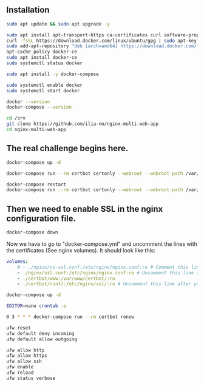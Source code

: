 ## Installation

```bash
sudo apt update && sudo apt upgrade -y
```

```bash
sudo apt install apt-transport-https ca-certificates curl software-properties-common
curl -fsSL https://download.docker.com/linux/ubuntu/gpg | sudo apt-key add -
sudo add-apt-repository "deb [arch=amd64] https://download.docker.com/linux/ubuntu focal stable"
apt-cache policy docker-ce
sudo apt install docker-ce
sudo systemctl status docker
```

```bash
sudo apt install -y docker-compose
```

```bash
sudo systemctl enable docker
sudo systemctl start docker
```

```bash
docker --version
docker-compose --version
```

```bash
cd /srv
git clone https://github.com/ilia-no/nginx-multi-web-app
cd nginx-multi-web-app
```

## The real challenge begins here.
```bash
docker-compose up -d
```

```bash
docker-compose run --rm certbot certonly --webroot --webroot-path /var/www/certbot/ --dry-run -d test.been.earth -d test2.been.earth -d test3.been.earth
```

```bash
docker-compose restart
docker-compose run --rm certbot certonly --webroot --webroot-path /var/www/certbot/ -d test.been.earth -d test2.been.earth -d test3.been.earth
```

## Then we need to enable SSL in the nginx configuration file.

```bash
docker-compose down
```

Now we have to go to "docker-compose.yml" and uncomment the lines with the certificates (See nginx volumes).
It should look like this:

```yaml
volumes:
    # - ./nginx/no-ssl.conf:/etc/nginx/nginx.conf:ro # Comment this line after you have SSL
    - ./nginx/ssl.conf:/etc/nginx/nginx.conf:ro # Uncomment this line after you have SSL
    - ./certbot/www:/var/www/certbot/:ro
    - ./certbot/conf/:/etc/nginx/ssl/:ro # Uncomment this line after you have SSL
```

```bash
docker-compose up -d
```

```bash
EDITOR=nano crontab -e
```

```bash
0 3 * * * docker-compose run --rm certbot renew
```

```bash
ufw reset
ufw default deny incoming
ufw default allow outgoing

ufw allow http
ufw allow https
ufw allow ssh
ufw enable
ufw reload
ufw status verbose
```
